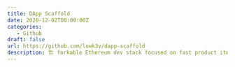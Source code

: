 ```yaml
---
title: DApp Scaffold
date: 2020-12-02T00:00:00Z
categories:
   - Github
draft: false
url: https://github.com/lowk3v/dapp-scaffold
description: 🏗 forkable Ethereum dev stack focused on fast product iterations
---
```

